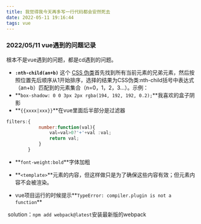 ```yaml
---
title: 我觉得我今天再多写一行代码都会安然死去
date: 2022-05-11 19:16:44
tags: vue
---
```

### 2022/05/11 vue遇到的问题记录
根本不是vue遇到的问题，都是cd遇到的问题。
<!-- more -->

- **`:nth-child(an+b)`** 这个 [CSS 伪类](https://developer.mozilla.org/en-US/docs/Web/CSS/Pseudo-classes)首先找到所有当前元素的兄弟元素，然后按照位置先后顺序从1开始排序，选择的结果为CSS伪类:nth-child括号中表达式（an+b）匹配到的元素集合（n=0，1，2，3...）。示例：
- **`box-shadow: 0 0 3px 2px rgba(194, 192, 192, 0.2);`**我喜欢的盒子阴影
- **`{{xxxx|xxx}}`**在vue里面后半部分是过滤器

```js
filters:{
            number:function(val){
                val=val>0?'+'+val :val;
                return val;
            }
        }
```

- **`font-weight:bold`**字体加粗

- **`<template>`**元素的内容，但这样做只是为了确保这些内容有效；但元素内容不会被渲染。

- vue项目运行的时候提示**`TypeError: compiler.plugin is not a function`**

​		solution：`npm add webpack@latest`安装最新版的webpack

